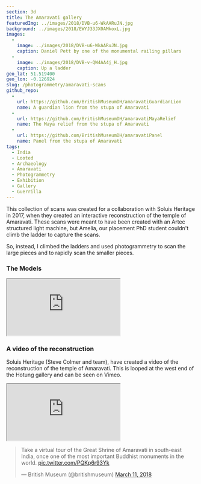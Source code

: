 ```yaml
---
section: 3d
title: The Amaravati gallery
featuredImg: ../images/2018/DVB-u6-WkAARuJN.jpg
background: ../images/2018/EWYJ33JX0AMkoxL.jpg
images: 
  - 
    image: ../images/2018/DVB-u6-WkAARuJN.jpg
    caption: Daniel Pett by one of the monumental railing pillars
  - 
    image: ../images/2018/DVB-v-QW4AA4j_H.jpg
    caption: Up a ladder
geo_lat: 51.519400
geo_lon: -0.126924
slug: /photogrammetry/amaravati-scans
github_repo:
  -
    url: https://github.com/BritishMuseumDH/amaravatiGuardianLion
    name: A guardian lion from the stupa of Amaravati
  -
    url: https://github.com/BritishMuseumDH/amaravatiMayaRelief
    name: The Maya relief from the stupa of Amaravati
  -
    url: https://github.com/BritishMuseumDH/amaravatiPanel
    name: Panel from the stupa of Amaravati
tags:
  - India
  - Looted
  - Archaeology
  - Amaravati
  - Photogrammetry
  - Exhibition
  - Gallery
  - Guerrilla
---
```

This collection of scans was created for a collaboration with Soluis Heritage in 2017, when 
they created an interactive reconstruction of the temple of Amaravati. These scans were meant to 
have been created with an Artec structured light machine, but Amelia, our placement PhD student
couldn't climb the ladder to capture the scans. 

So, instead, I climbed the ladders and used photogrammetry to scan the large pieces and to rapidly scan the 
smaller pieces.

### The Models 

<div class="ratio ratio-1x1 my-2">
    <iframe title="A 3D model"  
            src="https://sketchfab.com/playlists/embed?collection=131719c4c31e47e5a40307d7dcc70709"  
            allow="autoplay; fullscreen; vr" 
            mozallowfullscreen="true" 
            webkitallowfullscreen="true"></iframe>
</div>

### A video of the reconstruction

Soluis Heritage (Steve Colmer and team), have created a video of the reconstruction of the temple of Amaravati.
This is looped at the west end of the Hotung gallery and can be seen on Vimeo.

<div class="ratio-16x9 ratio my-2">
    <iframe src="https://player.vimeo.com/video/253987217?h=42e80284d8"  allow="autoplay; fullscreen; picture-in-picture" allowfullscreen></iframe>
</div>

<blockquote class="twitter-tweet"><p lang="en" dir="ltr">Take a virtual tour of the Great Shrine of Amaravati in south-east India, once one of the most important Buddhist monuments in the world. <a href="https://t.co/PQKp6r93Yk">pic.twitter.com/PQKp6r93Yk</a></p>&mdash; British Museum (@britishmuseum) <a href="https://twitter.com/britishmuseum/status/972796041413251073?ref_src=twsrc%5Etfw">March 11, 2018</a></blockquote> <script async src="https://platform.twitter.com/widgets.js" charset="utf-8"></script>